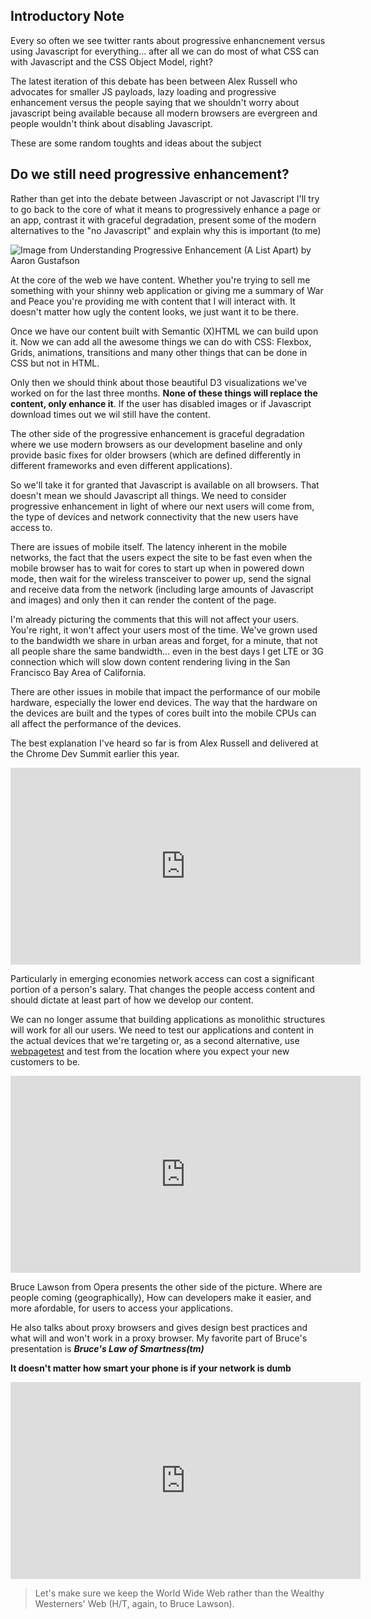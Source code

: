 
## Introductory Note

Every so often we see twitter rants about progressive enhancnement versus using Javascript for everything... after all we can do most of what CSS can with Javascript and the CSS Object Model, right?

The latest iteration of this debate has been between Alex Russell who advocates for smaller JS payloads, lazy loading and progressive enhancement versus the people saying that we shouldn't worry about javascript being available because all modern browsers are evergreen and people wouldn't think about disabling Javascript. 
 
 These are some random toughts and ideas about the subject

## Do we still need progressive enhancement?

Rather than get into the debate between Javascript or not Javascript I'll try to go back to the core of what it means to progressively enhance a page or an app, contrast it with graceful degradation, present some of the modern alternatives to the "no Javascript" and explain why this is important (to me)
 
 
![Image from Understanding Progressive Enhancement (A List Apart) by Aaron Gustafson](http://alistapart.com/d/understandingprogressiveenhancement/m-m.jpg)

At the core of the web we have content. Whether you're trying to sell me something with your shinny web application or giving me a summary of War and Peace you're providing me with content that I will interact with. It doesn't matter how ugly the content looks, we just want it to be there.  

Once we have our content built with Semantic (X)HTML we can build upon it. Now we can add all the awesome things we can do with CSS: Flexbox, Grids, animations, transitions and many other things that can be done in CSS but not in HTML. 

Only then we should think about those beautiful D3 visualizations we've worked on for the last three months. **None of these things will replace the content, only enhance it**. If the user has disabled images or if Javascript download times out we wil still have the content. 
 
The other side of the progressive enhancement is graceful degradation where we use modern browsers as our development baseline and only provide basic fixes for older browsers (which are defined differently in different frameworks and even different applications). 

So we'll take it for granted that Javascript is available on all browsers. That doesn't mean  we should Javascript all things. We need to consider progressive enhancement in light of where our next users will come from, the type of devices and network connectivity that the new users have access to. 

There are issues of mobile itself. The latency inherent in the mobile networks, the fact that the users expect the site to be fast even when the mobile browser has to wait for cores to start up when in powered down mode, then wait for the wireless transceiver to power up, send the signal and receive data from the network (including large amounts of Javascript and images) and only then it can render the content of the page. 
   
I'm already picturing the comments that this will not affect your users. You're right, it won't affect your users most of the time. We've grown used to the bandwidth we share in urban areas and forget, for a minute, that not all people share the same bandwidth... even in the best days I get LTE or 3G connection which will slow down content rendering living in the San Francisco Bay Area of California. 

There are other issues in mobile that impact the performance of our mobile hardware, especially the lower end devices. The way that the hardware on the devices are built and the types of cores built into the mobile CPUs can all affect the performance of the devices. 

The best explanation I've heard so far is from Alex Russell and delivered at the Chrome Dev Summit earlier this year. 

<div class="video">
<iframe width="560" height="315" src="https://www.youtube.com/embed/4bZvq3nodf4?rel=0" frameborder="0" allowfullscreen></iframe>
</div>

Particularly in emerging economies network access can cost a significant portion of a person's salary. That changes the people access content and should dictate at least part of how we develop our content.
 
We can no longer assume that building applications as monolithic structures will work for all our users. We need to test our applications and content in the actual devices that we're targeting or, as a second alternative, use [webpagetest](https://www.webpagetest.org/) and test from the location where you expect your new customers to be.


<div class="video">
<iframe width="560" height="315" src="https://www.youtube.com/embed/Vmg1ECC2r2Q?rel=0" frameborder="0" allowfullscreen></iframe>
</div>

Bruce Lawson from Opera presents the other side of the picture. Where are people coming (geographically), How can developers make it easier, and more afordable, for users to access your applications. 

He also talks about proxy browsers and gives design best practices and what will and won't work in a proxy browser. My favorite part of Bruce's presentation is ***Bruce's Law of Smartness(tm)***
 
 **It doesn't matter how smart your phone is if your network is dumb**

<div class="video">
<iframe width="560" height="315" src="https://www.youtube.com/embed/f6As5HEkG5E?rel=0" frameborder="0" allowfullscreen></iframe>
</div>


> Let's make sure we keep the World Wide Web rather than the Wealthy Westerners' Web (H/T, again, to Bruce Lawson).

